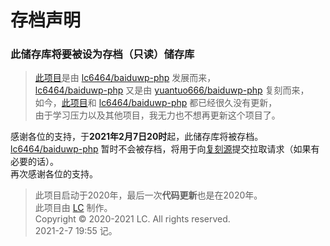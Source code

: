 # 存档声明

### 此储存库将要被设为存档（只读）储存库

> [此项目](https://github.com/lc6464/PanDownload-PHP-Optimized)是由 [lc6464/baiduwp-php](https://github.com/lc6464/baiduwp-php) 发展而来，<br/>
> [lc6464/baiduwp-php](https://github.com/lc6464/baiduwp-php) 又是由 [yuantuo666/baiduwp-php](https://github.com/yuantuo666/baiduwp-php) 复刻而来，<br/>
> 如今，[此项目](https://github.com/lc6464/PanDownload-PHP-Optimized)和 [lc6464/baiduwp-php](https://github.com/lc6464/baiduwp-php) 都已经很久没有更新，<br/>
> 由于学习压力以及其他项目，我无力也不想再更新这个项目了。

感谢各位的支持，于**2021年2月7日20时**起，此储存库将被存档。<br/>
[lc6464/baiduwp-php](https://github.com/lc6464/baiduwp-php) 暂时不会被存档，将用于向[复刻源](https://github.com/yuantuo666/baiduwp-php)提交拉取请求（如果有必要的话）。<br/>
再次感谢各位的支持。

> 此项目启动于2020年，最后一次**代码更新**也是在2020年。<br/>
> 此项目由 [LC](https://github.com/lc6464) 制作。<br/>
> Copyright © 2020-2021 LC. All rights reserved.<br/>
> 2021-2-7 19:55 记。